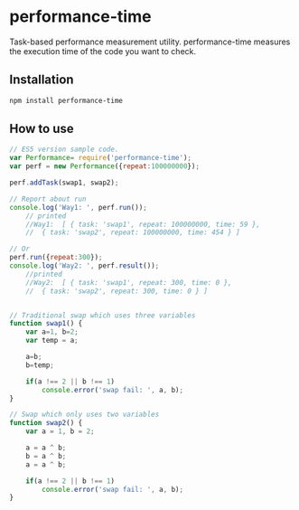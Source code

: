 # performance-time
 Task-based performance measurement utility.
 performance-time measures the execution time of the code you want to check.

## Installation
```sh
npm install performance-time
```

## How to use
```javascript
// ES5 version sample code.
var Performance= require('performance-time');
var perf = new Performance({repeat:100000000});

perf.addTask(swap1, swap2);

// Report about run
console.log('Way1: ', perf.run());
    // printed
    //Way1:  [ { task: 'swap1', repeat: 100000000, time: 59 },
    //  { task: 'swap2', repeat: 100000000, time: 454 } ]

// Or
perf.run({repeat:300});
console.log('Way2: ', perf.result());
    //printed
    //Way2:  [ { task: 'swap1', repeat: 300, time: 0 },
    //  { task: 'swap2', repeat: 300, time: 0 } ]


// Traditional swap which uses three variables
function swap1() {
	var a=1, b=2;
	var temp = a;

	a=b;
	b=temp;

	if(a !== 2 || b !== 1)
		console.error('swap fail: ', a, b);
}

// Swap which only uses two variables
function swap2() {
	var a = 1, b = 2;

	a = a ^ b;
	b = a ^ b;
	a = a ^ b;

	if(a !== 2 || b !== 1)
		console.error('swap fail: ', a, b);
}
```